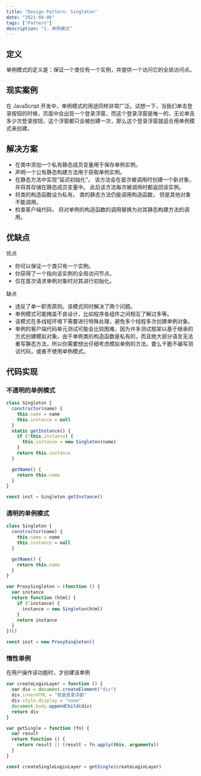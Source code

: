 ```yaml
---
title: "Design Pattern: Singleton"
date: "2021-09-06"
tags: ["Pattern"]
description: "1. 单例模式"
---
```


## 定义

单例模式的定义是：保证一个类仅有一个实例，并提供一个访问它的全局访问点。

## 现实案例

在 JavaScript 开发中，单例模式的用途同样非常广泛。试想一下，当我们单击登录按钮的时候，页面中会出现一个登录浮窗，而这个登录浮窗是唯一的，无论单击多少次登录按钮，这个浮窗都只会被创建一次，那么这个登录浮窗就适合用单例模式来创建。

## 解决方案

- 在类中添加一个私有静态成员变量用于保存单例实例。
- 声明一个公有静态构建方法用于获取单例实例。
- 在静态方法中实现"延迟初始化"。 该方法会在首次被调用时创建一个新对象， 并将其存储在静态成员变量中。 此后该方法每次被调用时都返回该实例。
- 将类的构造函数设为私有。 类的静态方法仍能调用构造函数， 但是其他对象不能调用。
- 检查客户端代码， 将对单例的构造函数的调用替换为对其静态构建方法的调用。

## 优缺点

优点

- 你可以保证一个类只有一个实例。
- 你获得了一个指向该实例的全局访问节点。
- 仅在首次请求单例对象时对其进行初始化。

缺点

- 违反了单一职责原则。该模式同时解决了两个问题。
- 单例模式可能掩盖不良设计，比如程序各组件之间相互了解过多等。
- 该模式在多线程环境下需要进行特殊处理，避免多个线程多次创建单例对象。
- 单例的客户端代码单元测试可能会比较困难，因为许多测试框架以基于继承的方式创建模拟对象。由于单例类的构造函数是私有的，而且绝大部分语言无法重写静态方法，所以你需要想出仔细考虑模拟单例的方法。要么干脆不编写测试代码，或者不使用单例模式。

## 代码实现

### 不透明的单例模式

```js
class Singleton {
  constructor(name) {
    this.name = name
    this.instance = null
  }
  static getInstance() {
    if (!this.instance) {
      this.instance = new Singleton(name)
    }
    return this.instance
  }

  getName() {
    return this.name
  }
}

const inst = Singleton.getInstance()
```

### 透明的单例模式

```js
class Singleton {
  constructor(name) {
    this.name = name
    this.instance = null
  }

  getName() {
    return this.name
  }
}

var ProxySingleton = (function () {
  var instance
  return function (html) {
    if (!instance) {
      instance = new Singleton(html)
    }
    return instance
  }
})()

const inst = new ProxySingleton()
```

### 惰性单例

在用户操作该功能时，才创建该单例

```js
var createLoginLayer = function () {
  var div = document.createElement("div")
  div.innerHTML = "我是登录浮窗"
  div.style.display = "none"
  document.body.appendChild(div)
  return div
}

var getSingle = function (fn) {
  var result
  return function () {
    return result || (result = fn.apply(this, arguments))
  }
}

const createSingleLoginLayer = getSingle(createLoginLayer)
```
